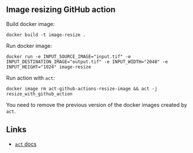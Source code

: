 ## Image resizing GitHub action

Build docker image:
```
docker build -t image-resize .
```

Run docker image:
```
docker run -e INPUT_SOURCE_IMAGE="input.tif" -e INPUT_DESTINATION_IMAGE="output.tif" -e INPUT_WIDTH="2048" -e INPUT_HEIGHT="1024" image-resize  
```

Run action with `act`:
```
docker image rm act-github-actions-resize-image && act -j resize_with_github_action
```
You need to remove the previous version of the docker images created by `act`.

## Links

* [`act` docs](https://github.com/nektos/act)